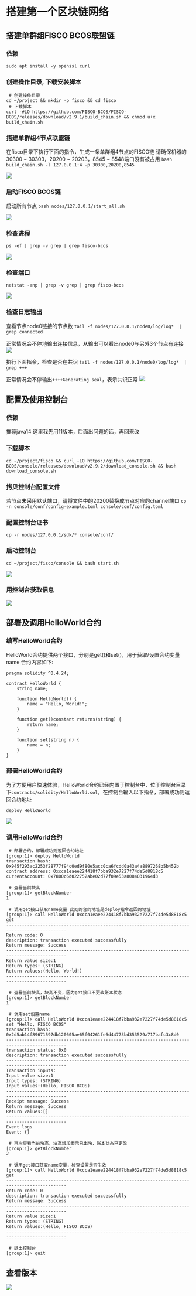 # 搭建第一个区块链网络

## 搭建单群组FISCO BCOS联盟链

### 依赖

```sudo apt install -y openssl curl```

### 创建操作目录, 下载安装脚本

```shell
 # 创建操作目录
cd ~/project && mkdir -p fisco && cd fisco
 # 下载脚本
curl -#LO https://github.com/FISCO-BCOS/FISCO-BCOS/releases/download/v2.9.1/build_chain.sh && chmod u+x build_chain.sh
 ```

### 搭建单群组4节点联盟链

在fisco目录下执行下面的指令，生成一条单群组4节点的FISCO链
请确保机器的30300 ~ 30303，20200 ~ 20203，8545 ~ 8548端口没有被占用
```bash build_chain.sh -l 127.0.0.1:4 -p 30300,20200,8545```

![](resources/2023-03-12-21-24-42.png)

### 启动FISCO BCOS链

启动所有节点
```bash nodes/127.0.0.1/start_all.sh```

![](resources/2023-03-12-21-27-26.png)

### 检查进程

```ps -ef | grep -v grep | grep fisco-bcos```

![](resources/2023-03-12-21-29-08.png)

### 检查端口

```netstat -anp | grep -v grep | grep fisco-bcos```

![](resources/2023-04-17-23-15-47.png)

### 检查日志输出

查看节点node0链接的节点数
```tail -f nodes/127.0.0.1/node0/log/log*  | grep connected```

正常情况会不停地输出连接信息，从输出可以看出node0与另外3个节点有连接
![](resources/2023-03-12-21-31-56.png)

执行下面指令，检查是否在共识
```tail -f nodes/127.0.0.1/node0/log/log*  | grep +++```

正常情况会不停输出```++++Generating seal```，表示共识正常
![](resources/2023-03-12-21-33-11.png)

## 配置及使用控制台

### 依赖

推荐java14
这里我先用11版本，后面出问题的话，再回来改

### 下载脚本

```shell
cd ~/project/fisco && curl -LO https://github.com/FISCO-BCOS/console/releases/download/v2.9.2/download_console.sh && bash download_console.sh
 ```

### 拷贝控制台配置文件

若节点未采用默认端口，请将文件中的20200替换成节点对应的channel端口
```cp -n console/conf/config-example.toml console/conf/config.toml```

### 配置控制台证书

```cp -r nodes/127.0.0.1/sdk/* console/conf/```

### 启动控制台

```cd ~/project/fisco/console && bash start.sh```

![](resources/2023-03-12-21-51-45.png)

### 用控制台获取信息

![](resources/2023-03-12-21-53-16.png)

## 部署及调用HelloWorld合约

### 编写HelloWorld合约

HelloWorld合约提供两个接口，分别是get()和set()，用于获取/设置合约变量name
合约内容如下:
```sol
pragma solidity ^0.4.24;

contract HelloWorld {
    string name;

    function HelloWorld() {
        name = "Hello, World!";
    }

    function get()constant returns(string) {
        return name;
    }

    function set(string n) {
        name = n;
    }
}
 ```

### 部署HelloWorld合约

为了方便用户快速体验，HelloWorld合约已经内置于控制台中，位于控制台目录下```contracts/solidity/HelloWorld.sol```，在控制台输入以下指令，部署成功则返回合约地址
```shell
deploy HelloWorld
 ```

![](resources/2023-03-12-22-01-01.png)

### 调用HelloWorld合约

```shell
 # 部署合约，部署成功则返回合约地址
[group:1]> deploy HelloWorld
transaction hash: 0x945f293ac2253f28777f94c0ed9f80e5acc0ca6fcdd0a43a4a8897268b5b452b
contract address: 0xcca1eaee224418f7bba932e7227f74de5d8818c5
currentAccount: 0x7800c6d022752abe02d77f09e53a8084031964d3

 # 查看当前块高
[group:1]> getBlockNumber
1

 # 调用get接口获取name变量 此处的合约地址是deploy指令返回的地址
[group:1]> call HelloWorld 0xcca1eaee224418f7bba932e7227f74de5d8818c5 get
---------------------------------------------------------------------------------------------
Return code: 0
description: transaction executed successfully
Return message: Success
---------------------------------------------------------------------------------------------
Return value size:1
Return types: (STRING)
Return values:(Hello, World!)
---------------------------------------------------------------------------------------------

 # 查看当前块高，块高不变，因为get接口不更改账本状态
[group:1]> getBlockNumber
1

 # 调用set设置name
[group:1]> call HelloWorld 0xcca1eaee224418f7bba932e7227f74de5d8818c5 set "Hello, FISCO BCOS"
transaction hash: 0x2d5ab14f89671597db120605ae65f04261fe6d44773bd353529a717bafc3c8d0
---------------------------------------------------------------------------------------------
transaction status: 0x0
description: transaction executed successfully
---------------------------------------------------------------------------------------------
Transaction inputs:
Input value size:1
Input types: (STRING)
Input values:(Hello, FISCO BCOS)
---------------------------------------------------------------------------------------------
Receipt message: Success
Return message: Success
Return values:[]
---------------------------------------------------------------------------------------------
Event logs
Event: {}

 # 再次查看当前块高，块高增加表示已出块，账本状态已更改
[group:1]> getBlockNumber
2

 # 调用get接口获取name变量，检查设置是否生效
[group:1]> call HelloWorld 0xcca1eaee224418f7bba932e7227f74de5d8818c5 get
---------------------------------------------------------------------------------------------
Return code: 0
description: transaction executed successfully
Return message: Success
---------------------------------------------------------------------------------------------
Return value size:1
Return types: (STRING)
Return values:(Hello, FISCO BCOS)
---------------------------------------------------------------------------------------------

 # 退出控制台
[group:1]> quit
```

## 查看版本

![](resources/2023-03-12-22-13-19.png)



